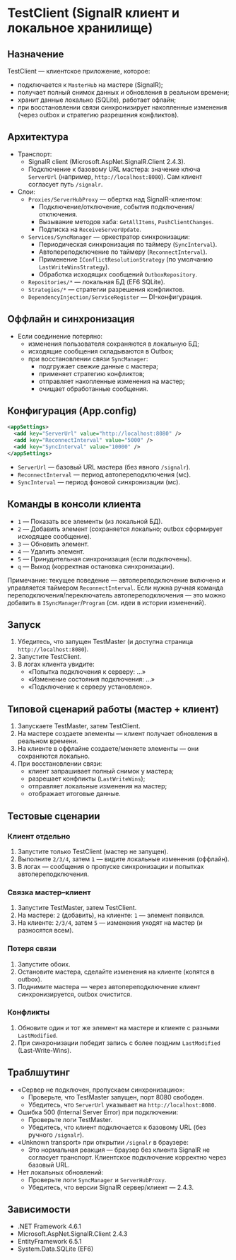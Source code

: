 # TestClient (SignalR клиент и локальное хранилище)

## Назначение
TestClient — клиентское приложение, которое:
- подключается к `MasterHub` на мастере (SignalR);
- получает полный снимок данных и обновления в реальном времени;
- хранит данные локально (SQLite), работает офлайн;
- при восстановлении связи синхронизирует накопленные изменения (через outbox и стратегию разрешения конфликтов).

## Архитектура

- Транспорт:
  - SignalR client (Microsoft.AspNet.SignalR.Client 2.4.3).
  - Подключение к базовому URL мастера: значение ключа `ServerUrl` (например, `http://localhost:8080`). Сам клиент согласует путь `/signalr`.
- Слои:
  - `Proxies/ServerHubProxy` — обертка над SignalR-клиентом:
    - Подключение/отключение, события подключения/отключения.
    - Вызывание методов хаба: `GetAllItems`, `PushClientChanges`.
    - Подписка на `ReceiveServerUpdate`.
  - `Services/SyncManager` — оркестратор синхронизации:
    - Периодическая синхронизация по таймеру (`SyncInterval`).
    - Автопереподключение по таймеру (`ReconnectInterval`).
    - Применение `IConflictResolutionStrategy` (по умолчанию `LastWriteWinsStrategy`).
    - Обработка исходящих сообщений `OutboxRepository`.
  - `Repositories/*` — локальная БД (EF6 SQLite).
  - `Strategies/*` — стратегии разрешения конфликтов.
  - `DependencyInjection/ServiceRegister` — DI-конфигурация.

## Оффлайн и синхронизация
- Если соединение потеряно:
  - изменения пользователя сохраняются в локальную БД;
  - исходящие сообщения складываются в Outbox;
  - при восстановлении связи `SyncManager`:
    - подгружает свежие данные с мастера;
    - применяет стратегию конфликтов;
    - отправляет накопленные изменения на мастер;
    - очищает обработанные сообщения.

## Конфигурация (App.config)
```xml
<appSettings>
  <add key="ServerUrl" value="http://localhost:8080" />
  <add key="ReconnectInterval" value="5000" />
  <add key="SyncInterval" value="10000" />
</appSettings>
```
- `ServerUrl` — базовый URL мастера (без явного `/signalr`).
- `ReconnectInterval` — период автопереподключения (мс).
- `SyncInterval` — период фоновой синхронизации (мс).

## Команды в консоли клиента
- `1` — Показать все элементы (из локальной БД).
- `2` — Добавить элемент (сохраняется локально; outbox сформирует исходящее сообщение).
- `3` — Обновить элемент.
- `4` — Удалить элемент.
- `5` — Принудительная синхронизация (если подключены).
- `q` — Выход (корректная остановка синхронизации).

Примечание: текущее поведение — автопереподключение включено и управляется таймером `ReconnectInterval`. Если нужна ручная команда переподключения/переключатель автопереподключения — это можно добавить в `ISyncManager`/`Program` (см. идеи в истории изменений).

## Запуск
1. Убедитесь, что запущен TestMaster (и доступна страница `http://localhost:8080`).
2. Запустите TestClient.
3. В логах клиента увидите:
   - «Попытка подключения к серверу: …»
   - «Изменение состояния подключения: …»
   - «Подключение к серверу установлено».

## Типовой сценарий работы (мастер + клиент)
1) Запускаете TestMaster, затем TestClient.
2) На мастере создаете элементы — клиент получает обновления в реальном времени.
3) На клиенте в оффлайне создаете/меняете элементы — они сохраняются локально.
4) При восстановлении связи:
   - клиент запрашивает полный снимок у мастера;
   - разрешает конфликты (`LastWriteWins`);
   - отправляет локальные изменения на мастер;
   - отображает итоговые данные.

## Тестовые сценарии

### Клиент отдельно
1) Запустите только TestClient (мастер не запущен).
2) Выполните `2/3/4`, затем `1` — видите локальные изменения (оффлайн).
3) В логах — сообщения о пропуске синхронизации и попытках автопереподключения.

### Связка мастер–клиент
1) Запустите TestMaster, затем TestClient.
2) На мастере: `2` (добавить), на клиенте: `1` — элемент появился.
3) На клиенте: `2/3/4`, затем `5` — изменения уходят на мастер (и разносятся всем).

### Потеря связи
1) Запустите обоих.
2) Остановите мастера, сделайте изменения на клиенте (копятся в outbox).
3) Поднимите мастера — через автопереподключение клиент синхронизируется, outbox очистится.

### Конфликты
1) Обновите один и тот же элемент на мастере и клиенте с разными `LastModified`.
2) При синхронизации победит запись с более поздним `LastModified` (Last-Write-Wins).

## Траблшутинг

- «Сервер не подключен, пропускаем синхронизацию»:
  - Проверьте, что TestMaster запущен, порт 8080 свободен.
  - Убедитесь, что `ServerUrl` указывает на `http://localhost:8080`.
- Ошибка 500 (Internal Server Error) при подключении:
  - Проверьте логи TestMaster.
  - Убедитесь, что клиент подключается к базовому URL (без ручного `/signalr`).
- «Unknown transport» при открытии `/signalr` в браузере:
  - Это нормальная реакция — браузер без клиента SignalR не согласует транспорт. Клиентское подключение корректно через базовый URL.
- Нет локальных обновлений:
  - Проверьте логи `SyncManager` и `ServerHubProxy`.
  - Убедитесь, что версии SignalR сервер/клиент — 2.4.3.

## Зависимости
- .NET Framework 4.6.1
- Microsoft.AspNet.SignalR.Client 2.4.3
- EntityFramework 6.5.1
- System.Data.SQLite (EF6)